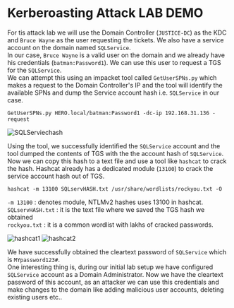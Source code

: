 # Kerberoasting Attack LAB DEMO

For tis attack lab we will use the Domain Controller (`JUSTICE-DC`) as the KDC and `Bruce Wayne` as the user requesting the tickets. We also have a service account on the domain named `SQLService`.
<br>
In our case, `Bruce Wayne` is a valid user on the domain and we already have his credentials (`batman:Password1`). We can use this user to request a TGS for the `SQLService`.
<br>
We can attempt this using an impacket tool called `GetUserSPNs.py`  which makes a request to the Domain Controller's IP and the tool will identify the available SPNs and dump the Service account hash i.e. `SQLService` in our case.

```
GetUserSPNs.py HERO.local/batman:Password1 -dc-ip 192.168.31.136 -request
```

![SQLServiechash](https://github.com/ab3lsec/ADAttackDefenseProject/assets/87868050/7b331358-375e-4cc2-86d7-2f51fa27bbbe)


Using the tool, we successfully identified the `SQLService` account and the tool dumped the contents of TGS with the the account hash of `SQLService`.
<br>
Now we can copy this hash to a text file and use a tool like `hashcat` to crack the hash. Hashcat already has a dedicated module (`13100`) to crack the service account hash out of TGS.

```
hashcat -m 13100 SQLservHASH.txt /usr/share/wordlists/rockyou.txt -O
```
`-m 13100`  : denotes module, NTLMv2 hashes uses 13100 in hashcat.<br>
`SQLservHASH.txt` : it is the text file where we saved the TGS hash we obtained<br>
`rockyou.txt` : it is a common wordlist with lakhs of cracked passwords.

![hashcat1](https://github.com/ab3lsec/ADAttackDefenseProject/assets/87868050/3bd03b17-b79f-4683-a442-1e8bc3d94b81)
![hashcat2](https://github.com/ab3lsec/ADAttackDefenseProject/assets/87868050/f4f2c7f9-e9ac-4a39-a910-be0ea1640c75)


We have successfully obtained the cleartext password of `SQLService` which is `MYpassword123#`.
<br>
One interesting thing is, during our initial lab setup we have configured `SQLService` account as a Domain Administrator. Now we have the cleartext password of this account, as an attacker we can use this credentials and make changes to the domain like adding malicious user accounts, deleting existing users etc..

